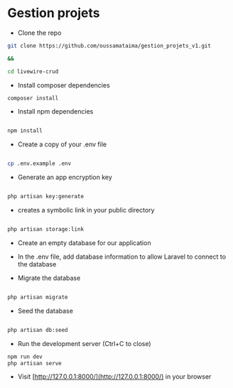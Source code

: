 # Gestion projets
- Clone the repo

```bash
git clone https://github.com/oussamataima/gestion_projets_v1.git

&&

cd livewire-crud
```

- Install composer dependencies

```bash
composer install
```

- Install npm dependencies

```bash

npm install

```

- Create a copy of your .env file

```bash

cp .env.example .env

```

- Generate an app encryption key

```bash

php artisan key:generate

```
- creates a symbolic link in your public directory

```bash

php artisan storage:link

```

- Create an empty database for our application

- In the .env file, add database information to allow Laravel to connect to the database

- Migrate the database

```bash

php artisan migrate

```

- Seed the database

```bash

php artisan db:seed

```

- Run the development server (Ctrl+C to close)

```bash
npm run dev
php artisan serve

```

- Visit [http://127.0.0.1:8000/](http://127.0.0.1:8000/) in your browser

